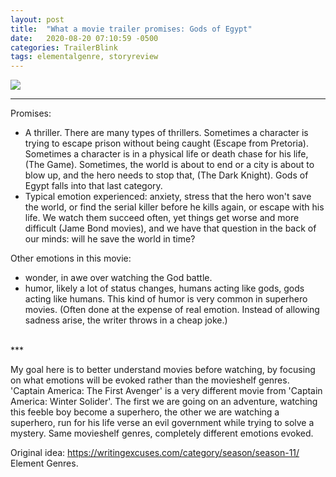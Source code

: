 ```yaml
---
layout: post
title:  "What a movie trailer promises: Gods of Egypt"
date:   2020-08-20 07:10:59 -0500
categories: TrailerBlink
tags: elementalgenre, storyreview
---
```

[![](http://img.youtube.com/vi/IJBnK2wNQSo/0.jpg)](http://www.youtube.com/watch?v=IJBnK2wNQSo "Gods of Egypt")

---

Promises:
- A thriller. There are many types of thrillers. Sometimes a character is trying to escape prison without being caught (Escape from Pretoria). Sometimes a character is in a physical life or death chase for his life, (The Game). Sometimes, the world is about to end or a city is about to blow up, and the hero needs to stop that, (The Dark Knight). Gods of Egypt falls into that last category.
- Typical emotion experienced: anxiety, stress that the hero won't save the world, or find the serial killer before he kills again, or escape with his life. We watch them succeed often, yet things get worse and more difficult (Jame Bond movies), and we have that question in the back of our minds: will he save the world in time?

Other emotions in this movie:
- wonder, in awe over watching the God battle.
- humor, likely a lot of status changes, humans acting like gods, gods acting like humans. This kind of humor is very common in superhero movies. (Often done at the expense of real emotion. Instead of allowing sadness arise, the writer throws in a cheap joke.)

<br>
***

My goal here is to better understand movies before watching, by focusing on what emotions will be evoked rather than the movieshelf genres. 'Captain America: The First Avenger' is a very different movie from 'Captain America: Winter Solider'. The first we are going on an adventure, watching this feeble boy become a superhero, the other we are watching a superhero, run for his life verse an evil government while trying to solve a mystery. Same movieshelf genres, completely different emotions evoked.

Original idea: https://writingexcuses.com/category/season/season-11/ Element Genres.